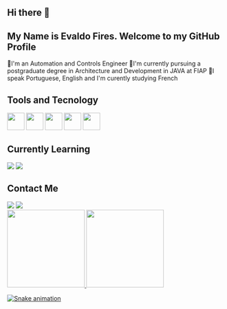 ## Hi there 👋
## My Name is Evaldo Fires. Welcome to my GitHub Profile
 
🔹I'm an Automation and Controls Engineer
🔹I'm currently pursuing a postgraduate degree in Architecture and Development in JAVA at FIAP
🔹I speak Portuguese, English and I'm curently studying French


## Tools and Tecnology

<img loading="lazy" src="https://cdn.jsdelivr.net/gh/devicons/devicon@latest/icons/java/java-original-wordmark.svg" width="40" height="40" /> 
            <img loading="lazy" src="https://cdn.jsdelivr.net/gh/devicons/devicon@latest/icons/spring/spring-original-wordmark.svg" width="40" height="40" /> 
            <img loading="lazy" src="https://cdn.jsdelivr.net/gh/devicons/devicon@latest/icons/mysql/mysql-original-wordmark.svg" width="40" height="40" /> 
            <img loading="lazy" src="https://cdn.jsdelivr.net/gh/devicons/devicon@latest/icons/postgresql/postgresql-original-wordmark.svg" width="40" height="40" /> 
            <img loading="lazy" src="https://cdn.jsdelivr.net/gh/devicons/devicon@latest/icons/mongodb/mongodb-original-wordmark.svg" width="40" height="40" />
          
## Currently Learning

<img loading="lazy" src="https://cdn.jsdelivr.net/gh/devicons/devicon@latest/icons/docker/docker-original-wordmark.svg" /> 
            <img loading="lazy" src="https://cdn.jsdelivr.net/gh/devicons/devicon@latest/icons/amazonwebservices/amazonwebservices-original-wordmark.svg" />
          
## Contact Me

<div>
<a href="https://www.linkedin.com/in/evaldo-barbosa-fires-filho-75187b104/" target="_blank"><img loading="lazy" src="https://img.shields.io/badge/-LinkedIn-%230077B5?style=for-the-badge&logo=linkedin&logoColor=white" target="_blank"></a>
<a href="https://www.instagram.com/evaldofires/" target="_blank"> <img loading="lazy" src="https://img.shields.io/badge/-Instagram-%23E4405F?style=for-the-badge&logo=instagram&logoColor=white" target="_blank"></a>
</div>          
          
<div>
<a href="https://github.com/seu-usuário-aqui">
<img loading="lazy" height="180em" src="https://github-readme-stats.vercel.app/api/top-langs/?username=seu-usuário-aqui&layout=compact&langs_count=7&theme=dracula"/>
<img loading="lazy" height="180em" src="https://github-readme-stats.vercel.app/api?username=seu-usuário-aqui&show_icons=true&theme=dracula&include_all_commits=true&count_private=true"/>
</div>          

![Snake animation](https://github.com/EvaldoFires/EvaldoFires/blob/output/github-contribution-grid-snake.svg)


